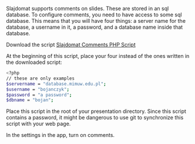 Slajdomat supports comments on slides. These are stored in an sql database. To configure comments, you need to have access to some sql database. This means that you will have four things: a server name for the database, a username in it, a password, and a database name inside that database. 

Download the script [Slajdomat Comments PHP Script](https://github.com/bojanczyk/slajdomat/blob/master/src/commentserver/slajdomat-comments.php)

At the beginning of this script, place your four instead of the ones written in the downloaded script:
```bash
<?php
// these are only examples
$servername = "database.mimuw.edu.pl";
$username = "bojanczyk";
$password = "a password";
$dbname = "bojan";
```
Place this script in the root of your presentation directory. Since this script contains a password, it might be dangerous to use git to synchronize this script with your web page. 

In the settings in the app, turn on comments. 

